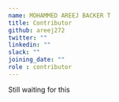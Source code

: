 ```yaml
---
name: MOHAMMED AREEJ BACKER T
title: Contributor
github: areej272
twitter: ""
linkedin: ""
slack: ""
joining_date: ""
role : contributor
---
```


Still waiting for this
